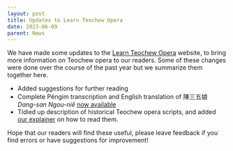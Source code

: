 ```yaml
---
layout: post
title: Updates to Learn Teochew Opera
date: 2023-06-09
parent: News
---
```


We have made some updates to the [Learn Teochew
Opera](https://learn-teochew.github.io/tc-opera/) website, to bring more
information on Teochew opera to our readers. Some of these changes were done
over the course of the past year but we summarize them together here.

 * Added suggestions for further reading
 * Complete Pêngim transcription and English translation of 陳三五娘 *Dang-san
   Ngou-niê* [now available](https://learn-teochew.github.io/tc-opera/transcriptions/)
 * Tidied up description of historical Teochew opera scripts, and added [our
   explainer](https://learn-teochew.github.io/tc-opera/historical-scripts/) on
   how to read them.

Hope that our readers will find these useful, please leave feedback if you find
errors or have suggestions for improvement!
